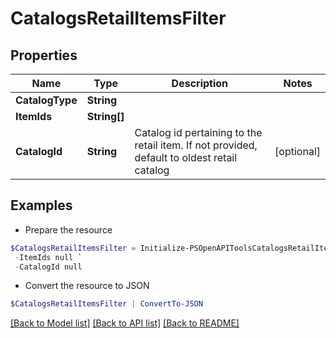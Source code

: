 # CatalogsRetailItemsFilter
## Properties

Name | Type | Description | Notes
------------ | ------------- | ------------- | -------------
**CatalogType** | **String** |  | 
**ItemIds** | **String[]** |  | 
**CatalogId** | **String** | Catalog id pertaining to the retail item. If not provided, default to oldest retail catalog | [optional] 

## Examples

- Prepare the resource
```powershell
$CatalogsRetailItemsFilter = Initialize-PSOpenAPIToolsCatalogsRetailItemsFilter  -CatalogType null `
 -ItemIds null `
 -CatalogId null
```

- Convert the resource to JSON
```powershell
$CatalogsRetailItemsFilter | ConvertTo-JSON
```

[[Back to Model list]](../README.md#documentation-for-models) [[Back to API list]](../README.md#documentation-for-api-endpoints) [[Back to README]](../README.md)

